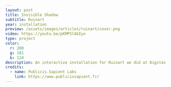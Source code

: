 ```yaml
---
layout: post
title: Invisible Shadow
subtitle: Ruinart
year: installation
preview: /assets/images/articles/ruinart/cover.png
video: https://youtu.be/pKMPSlAbIyo
type: project
color:
  r: 200
  g: 181
  b: 124
description: An interactive installation for Ruinart we did at Digitas Labs. I made the software (openFrameworks) that uses a Kinect to detect people, mask the walls. I also did the wiring to connect the software to an Arduino using Firmata protocol. We installed it in Cannes, were it successfully ran on its own for 1 week. </br></br>I also did a home-made software for us to create and edit strips animations.
credits:
  - name: Publicis.Sapient Labs
    link: https://www.publicissapient.fr/
---
```


